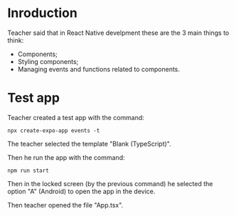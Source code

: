 # Inroduction

Teacher said that in React Native develpment these are the 3 main things to think:

- Components;
- Styling components;
- Managing events and functions related to components.


# Test app


Teacher created a test app with the command:

```
npx create-expo-app events -t
```

The teacher selected the template "Blank (TypeScript)".

Then he run the app with the command:

```
npm run start
```

Then in the locked screen (by the previous command) he selected the option "A" (Android) to open the app in the device.

Then teacher opened the file "App.tsx".